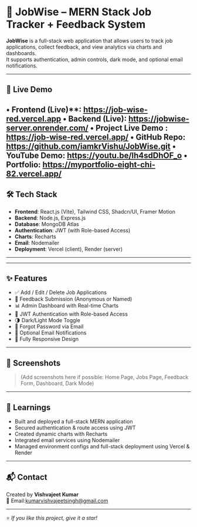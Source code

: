 # 🧠 JobWise – MERN Stack Job Tracker + Feedback System

**JobWise** is a full-stack web application that allows users to track job applications, collect feedback, and view analytics via charts and dashboards.  
It supports authentication, admin controls, dark mode, and optional email notifications.

---

## 🔗 Live Demo
•	**Frontend** (Live)**: https://job-wise-red.vercel.app
•	**Backend (Live)**: https://jobwise-server.onrender.com/
•	**Project Live Demo** :  https://job-wise-red.vercel.app/
•	**GitHub Repo**: https://github.com/iamkrVishu/JobWise.git
•	**YouTube Demo**: https://youtu.be/Ih4sdDhOF_o
•	**Portfolio**: https://myportfolio-eight-chi-82.vercel.app/
---

## 🛠️ Tech Stack

- **Frontend**: React.js (Vite), Tailwind CSS, Shadcn/UI, Framer Motion  
- **Backend**: Node.js, Express.js  
- **Database**: MongoDB Atlas  
- **Authentication**: JWT (with Role-based Access)  
- **Charts**: Recharts  
- **Email**: Nodemailer  
- **Deployment**: Vercel (client), Render (server)
---

---

## ✨ Features

- ✅ Add / Edit / Delete Job Applications  
- 🧠 Feedback Submission (Anonymous or Named)  
- 📊 Admin Dashboard with Real-time Charts  
- 🔐 JWT Authentication with Role-based Access  
- 🌗 Dark/Light Mode Toggle  
- 🔁 Forgot Password via Email  
- 📧 Optional Email Notifications  
- 📱 Fully Responsive Design

---

## 📸 Screenshots

> (Add screenshots here if possible: Home Page, Jobs Page, Feedback Form, Dashboard, Dark Mode)

---

## 📖 Learnings

- Built and deployed a full-stack MERN application  
- Secured authentication & route access using JWT  
- Created dynamic charts with Recharts  
- Integrated email services using Nodemailer  
- Managed environment configs and full-stack deployment using Vercel & Render

---

## 📬 Contact

Created by **Vishvajeet Kumar**  
📧 Email:kumarvishvajeetsingh@gmail.com

---

⭐ *If you like this project, give it a star!*
